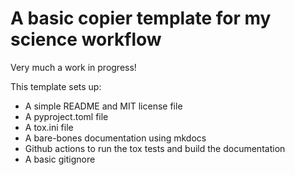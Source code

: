 # A basic copier template for my science workflow

Very much a work in progress!

This template sets up:

* A simple README and MIT license file
* A pyproject.toml file
* A tox.ini file
* A bare-bones documentation using mkdocs
* Github actions to run the tox tests and build the documentation
* A basic gitignore
